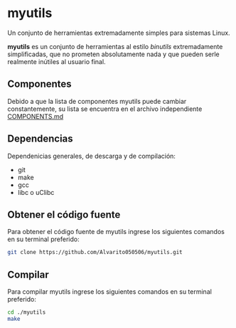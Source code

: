 # myutils
Un conjunto de herramientas extremadamente simples para sistemas Linux.

**myutils** es un conjunto de herramientas al estilo _binutils_ extremadamente simplificadas, que no prometen absolutamente nada y que pueden serle realmente inútiles al usuario final.

## Componentes
Debido a que la lista de componentes myutils puede cambiar constantemente, su lista se encuentra en el archivo independiente [COMPONENTS.md](https://github.com/Alvarito050506/myutils/blob/master/COMPONENTS.md)

## Dependencias
Dependenicias generales, de descarga y de compilación:
+ git
+ make
+ gcc
+ libc o uClibc

## Obtener el código fuente
Para obtener el código fuente de myutils ingrese los siguientes comandos en su terminal preferido:
```sh
git clone https://github.com/Alvarito050506/myutils.git
```

## Compilar
Para compilar myutils ingrese los siguientes comandos en su terminal preferido:
```sh
cd ./myutils
make
```
